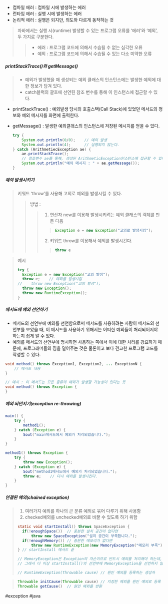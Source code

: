 
- 컴파일 에러 : 컴파일 시에 발생하는 에러
- 런타임 에러 : 실행 시에 발생하는 에러
- 논리적 에러 : 실행은 되지만, 의도와 다르게 동작하는 것

>  자바에서는 실행 시(runtime) 발생할 수 있는 프로그램 오류를 ‘에러’와 ‘예외’, 두 가지로 구분한다.
> > - 에러 : 프로그램 코드에 의해서 수습될 수 없는 심각한 오류
> > - 예외 : 프로그램 코드에 의해서 수습될 수 있는 다소 미약한 오류

##### printStackTrace()와 getMessage()
> - 예외가 발생했을 때 생성되는 예외 클래스의 인스턴스에는 발생한 예외에 대한 정보가 담겨 있다.
> - catch블럭의 괄호에 선언된 참조 변수를 통해 이 인스턴스에 접근할 수 있다.

- printStackTrace() : 예외발생 당시의 호출스택(Call Stack)에 있었던 메서드의 정보와 예외 메시지를 화면에 출력한다.
- getMessage() : 발생한 예외클래스의 인스턴스에 저장된 메시지를 얻을 수 있다.

	```java
	try {
		System.out.println(0/0);	// 예외 발생
		System.out.println(4);		// 실행되지 않는다.
	} catch (ArithmetiecException ae) {
		ae.printStackTrace();
		// 참조변수 ae를 통해, 생성된 ArithmeticException인스턴스에 접근할 수 있다.
		System.out.println("예외 메시지 : " + ae.getMessage());
	}
	```


##### 예외 발생시키기
> 키워드 ‘throw’를 사용해 고의로 예외를 발생시킬 수 있다.
> > 방법 : 
> > > 1. 연산자 new를 이용해 발생시키려는 예외 클래스의 객체를 만든 다음
> > > > ```java
> > > > Exception e = new Exception("고의로 발생시킴");
> > > > ```
> > > 2. 키워드 throw를 이용해서 예외를 발생시킨다.
> > > > ```java
> > > > throw e
> > > > ```

> 예시 
> ```java
> try {
> 	Exception e = new Exception("고의 발생");
> 	throw e; 	// 예외를 발생시킴
> //	throw new Exception("고의 발생");
> 	throw new Exception();
> 	throw new RuntimeException();
> }
> ```

##### 메서드에 예외 선언하기
- 메서드의 선언부에 예외를 선언함으로써 메서드를 사용하려는 사람이 메서드의 선언부를 보았을 때, 이 메서드를 사용하기 위해서는 어떠한 예외들이 처리되어저야 하는지 쉽게 알 수 있다.
- 예외를 메서드의 선언부에 명시하면 사용하는 쪽에서 이에 대한 처리를 강요하기 때문에, 프로그래머들의 짐을 덜어주는 것은 물론이고 보다 견고한 프로그램 코드를 작성할 수 있다.
```java
void method() throws Exception1, Exception2, ... ExceptionN {
	// 메서드 내용
}

// 예시 : 이 메서드는 모든 종류의 예외가 발생할 가능성이 있다는 뜻
void method() throws Exception {
}
```

##### 예외 되던지기(exception re-throwing)
```java
main() {
	try {
		method1();
	} catch (Exception e) {
		Sout("main메서드에서 예외가 처리되었습니다.");
	}
}

method1() throws Exception {
	try {
		throw new Exception();
	} catch (Exception e) {
		Sout("method1메서드에서 예외가 처리되었습니다.");
		throw e;	// 다시 예외를 발생시킨다.
	}
}
```

##### 연결된 예외(chained exception)
> 1. 여러가지 예외를 하나의 큰 분류 예외로 묶어 다루기 위해 사용함
> 2. checked예외를 unchecked예외로 바꿀 수 있도록 하기 위함
> ```java
> static void startInstall() throws SpaceException {
> 	if(!enoughSpace())	// 충분한 설치 공간이 없다면
> 		throw new SpaceException("설치 공간이 부족합니다.");
> 	if(!enoughMemory())	// 충분한 메모리가 없다면
> 		throw new RuntimeException(new MemoryException("메모리 부족");
> } // startInstall 메서드 끝
> 
> // MemoryException은 Exception의 자손이므로 반드시 예외를 처리해야 하는데, 이 예외를 RuntimeException으로 감쌌기 때문에 unchecked예외가 되었다.
> // 그래서 더 이상 startInstall()의 선언부에 MemoryException을 선언하지 않아도 된다.
> 
> // RuntimeException(Throwable cause) // 원인 예외를 등록하는 생성자
> ```


> ```java
> Throwable initCause(Throwable cause) // 지정한 예외를 원인 예외로 등록
> Throwable getCause()	// 원인 예외를 반환
> ```


#exception #java